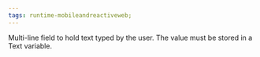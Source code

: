 ```yaml
---
tags: runtime-mobileandreactiveweb;
---
```


Multi-line field to hold text typed by the user. The value must be stored in a Text variable.
